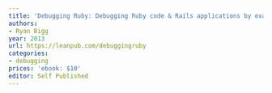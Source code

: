 ```yaml
---
title: 'Debugging Ruby: Debugging Ruby code & Rails applications by example'
authors:
- Ryan Bigg
year: 2013
url: https://leanpub.com/debuggingruby
categories:
- debugging
prices: 'ebook: $10'
editor: Self Published
---
```

